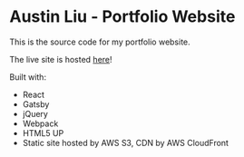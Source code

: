 # Austin Liu - Portfolio Website

This is the source code for my portfolio website.

The live site is hosted [here](austinliu.co)!

Built with:

- React
- Gatsby
- jQuery
- Webpack
- HTML5 UP
- Static site hosted by AWS S3, CDN by AWS CloudFront

